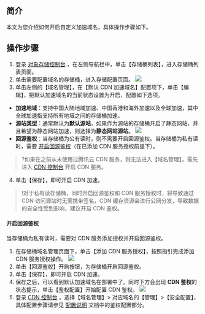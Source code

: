 ## 简介
本文为您介绍如何开启自定义加速域名，具体操作步骤如下。

## 操作步骤

1. 登录 [对象存储控制台](https://console.cloud.tencent.com/cos5) ，在左侧导航栏中，单击【存储桶列表】，进入存储桶列表页面。
2. 单击需要配置域名的存储桶，进入存储配置页面。
![](https://main.qcloudimg.com/raw/f0868afb4209d10b0c152b6e364fc460.jpg)
3. 单击左侧的【域名管理】，在【默认 CDN 加速域名】配置项下，单击【编辑】，把默认加速域名的当前状态设置为开启，配置如下选项。
 - **加速地域**：支持中国大陆地域加速、中国香港和海外加速以及全球加速，其中全球加速指支持所有地域之间的存储桶加速。
 - **源站类型**：通常默认为**默认源站**，如果作为源站的存储桶开启了静态网站，并且希望为静态网站加速，则选择为**静态网站源站**。
		![](https://main.qcloudimg.com/raw/5b629f3d0f9275916f1bcb4bee94698b.jpg)
 - **回源鉴权**：当存储桶为公有读时，则不需要开启回源鉴权。当存储桶为私有读时，需要 [开启回源鉴权](#step1)（在已添加 CDN 服务授权前提下）。
> ?如果在之前从未使用过腾讯云 CDN 服务，则无法进入【域名管理】，需先进入 [CDN 控制台](https://console.cloud.tencent.com/cdn) 开启 CDN 服务。
4. 单击【保存】，即可开启 CDN 加速。
> !对于私有读存储桶，同时开启回源鉴权和 CDN 服务授权时，将导致通过 CDN 访问源站时无需携带签名，CDN 缓存资源会进行公网分发，导致数据的安全性受到影响，建议开启 CDN 鉴权。


<span id="step1"></span>
#### 开启回源鉴权

当存储桶为私有读时，需要对 CDN 服务添加授权并开启回源鉴权。
1. 在存储桶域名管理页面下，单击【添加 CDN 服务授权】，按照指引完成添加 CDN 服务授权操作。
![](https://main.qcloudimg.com/raw/184ca1efd8ff1a76d7ebb218ea1b91e1.jpg)
2. 单击【回源鉴权】开启按钮，为存储桶开启回源鉴权。
3. 单击【保存】，即可开启 CDN 加速。
3. 保存之后，可以看到默认加速域名在部署中了。同时下方会出现 **CDN 鉴权**的状态提示，单击【鉴权配置】开始配置 CDN 鉴权。
 ![](https://main.qcloudimg.com/raw/f7982ca4a344943db02e9a23c38c4a18.jpg)
4. 登录 [CDN 控制台](https://console.cloud.tencent.com/cdn) ，选择【域名管理】> 对应域名的【管理】>【安全配置】，具体配置步骤请参见 [配置说明](https://cloud.tencent.com/document/product/228/41622) 文档中的鉴权配置部分。
